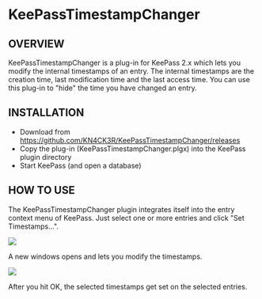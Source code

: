 KeePassTimestampChanger
=================================

OVERVIEW
-----
KeePassTimestampChanger is a plug-in for KeePass 2.x which lets you modify the internal timestamps of an entry.
The internal timestamps are the creation time, last modification time and the last access time. You can use this
plug-in to "hide" the time you have changed an entry.

INSTALLATION
-----
- Download from https://github.com/KN4CK3R/KeePassTimestampChanger/releases
- Copy the plug-in (KeePassTimestampChanger.plgx) into the KeePass plugin directory
- Start KeePass (and open a database)

HOW TO USE
-----
The KeePassTimestampChanger plugin integrates itself into the entry context menu of KeePass.
Just select one or more entries and click "Set Timestamps...".

![](https://abload.de/img/k15ssi5.jpg)

A new windows opens and lets you modify the timestamps.

![](https://abload.de/img/k20qsbs.jpg)

After you hit OK, the selected timestamps get set on the selected entries.
